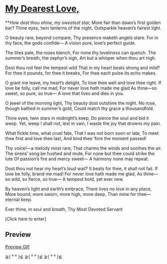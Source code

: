 # [My Dearest Love,](https://kani-ko.github.io/Your-Valentines-Page/)

***How dost thou shine, my sweetest star,*
More fair than dawn’s first golden bar?
Thine eyes, twin lanterns of the night,
Outsparkle heaven’s fairest light.

O beauty rare, beyond compare,
Thy presence maketh angels stare.
For in thy face, the gods confide—
A vision pure, love’s perfect guide.

The lilies pale, the roses blench,
For none thy loveliness can quench.
The summer’s breath, the zephyr’s sigh,
Art but a whisper when thou art nigh.

Dost thou not feel the tempest wild
That in my heart beats strong and mild?
For thee it pounds, for thee it breaks,
For thee each pulse its echo makes.

O grant me leave, my heart’s delight,
To love thee well and love thee right.
If love be folly, call me mad,
For never love hath made me glad
As thine—so sweet, so pure, so true—
A love that lives and dies in you.

O jewel of the morning light,
Thy beauty dost outshine the night.
No rose, though bathed in summer’s gold,
Could match thy grace a thousandfold.

Thine eyes, twin stars in midnight’s keep,
Do pierce the soul and bid it weep.
Yet, weep I shall not, lest in vain,
I waste the joy that drowns my pain.

What fickle time, what cruel fate,
That I was not born soon or late,
To meet thee first and love thee last,
And bind thee ‘fore the moment passed!

Thy voice!—a melody most rare,
That charms the winds and soothes the air.
The sirens’ song be hushed and mute,
For none but thee could strike the lute
Of passion’s fire and mercy sweet—
A harmony none may repeat.

Dost thou not hear my heart’s loud wail?
It beats for thee, it shall not fail.
If love be folly, brand me mad!
For never love hath made me glad,
As thine—so wild, so fierce, so true—
A tempest bold, yet ever new.

By heaven’s light and earth’s embrace,
There lives no love in any place,
More bound, more sworn, more high, more deep,
Than mine for thee—eternal keep.


Ever thine, in soul and breath,
Thy Most Devoted Servant



[Click here to enter]

## Preview
[Preview GIF](https://raw.githubusercontent.com/KANI-KO/Your-Valentines-Page/main/preview.gif
)

≧( ° ° )≦ ≧( ° ° )≦ ≧( ° ° )≦
